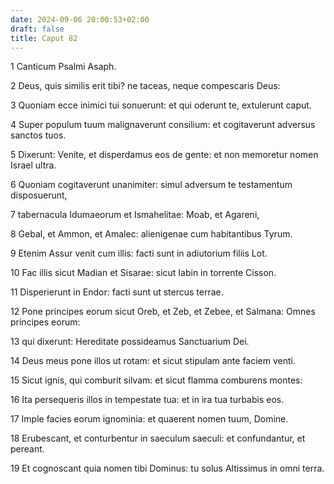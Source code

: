 ```yaml
---
date: 2024-09-06 20:00:53+02:00
draft: false
title: Caput 82
---
```





1 Canticum Psalmi Asaph.

2 Deus, quis similis erit tibi? ne taceas, neque compescaris Deus:

3 Quoniam ecce inimici tui sonuerunt: et qui oderunt te, extulerunt caput.

4 Super populum tuum malignaverunt consilium: et cogitaverunt adversus sanctos tuos.

5 Dixerunt: Venite, et disperdamus eos de gente: et non memoretur nomen Israel ultra.

6 Quoniam cogitaverunt unanimiter: simul adversum te testamentum disposuerunt,

7 tabernacula Idumaeorum et Ismahelitae: Moab, et Agareni,

8 Gebal, et Ammon, et Amalec: alienigenae cum habitantibus Tyrum.

9 Etenim Assur venit cum illis: facti sunt in adiutorium filiis Lot.

10 Fac illis sicut Madian et Sisarae: sicut Iabin in torrente Cisson.

11 Disperierunt in Endor: facti sunt ut stercus terrae.

12 Pone principes eorum sicut Oreb, et Zeb, et Zebee, et Salmana: Omnes principes eorum:

13 qui dixerunt: Hereditate possideamus Sanctuarium Dei.

14 Deus meus pone illos ut rotam: et sicut stipulam ante faciem venti.

15 Sicut ignis, qui comburit silvam: et sicut flamma comburens montes:

16 Ita persequeris illos in tempestate tua: et in ira tua turbabis eos.

17 Imple facies eorum ignominia: et quaerent nomen tuum, Domine.

18 Erubescant, et conturbentur in saeculum saeculi: et confundantur, et pereant.

19 Et cognoscant quia nomen tibi Dominus: tu solus Altissimus in omni terra.

